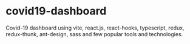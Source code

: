 # covid19-dashboard
Covid-19 dashboard using vite, react.js, react-hooks, typescript, redux, redux-thunk, ant-design, sass and few popular tools and technologies.
